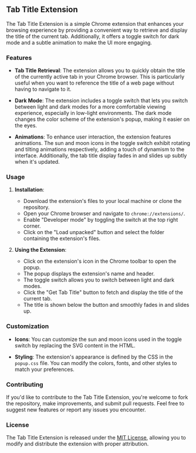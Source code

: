 ## Tab Title Extension

The Tab Title Extension is a simple Chrome extension that enhances your browsing experience by providing a convenient way to retrieve and display the title of the current tab. Additionally, it offers a toggle switch for dark mode and a subtle animation to make the UI more engaging.

### Features

- **Tab Title Retrieval**: The extension allows you to quickly obtain the title of the currently active tab in your Chrome browser. This is particularly useful when you want to reference the title of a web page without having to navigate to it.

- **Dark Mode**: The extension includes a toggle switch that lets you switch between light and dark modes for a more comfortable viewing experience, especially in low-light environments. The dark mode changes the color scheme of the extension's popup, making it easier on the eyes.

- **Animations**: To enhance user interaction, the extension features animations. The sun and moon icons in the toggle switch exhibit rotating and tilting animations respectively, adding a touch of dynamism to the interface. Additionally, the tab title display fades in and slides up subtly when it's updated.

### Usage

1. **Installation**:
   - Download the extension's files to your local machine or clone the repository.
   - Open your Chrome browser and navigate to `chrome://extensions/`.
   - Enable "Developer mode" by toggling the switch at the top right corner.
   - Click on the "Load unpacked" button and select the folder containing the extension's files.

2. **Using the Extension**:
   - Click on the extension's icon in the Chrome toolbar to open the popup.
   - The popup displays the extension's name and header.
   - The toggle switch allows you to switch between light and dark modes.
   - Click the "Get Tab Title" button to fetch and display the title of the current tab.
   - The title is shown below the button and smoothly fades in and slides up.

### Customization

- **Icons**: You can customize the sun and moon icons used in the toggle switch by replacing the SVG content in the HTML.

- **Styling**: The extension's appearance is defined by the CSS in the `popup.css` file. You can modify the colors, fonts, and other styles to match your preferences.

### Contributing

If you'd like to contribute to the Tab Title Extension, you're welcome to fork the repository, make improvements, and submit pull requests. Feel free to suggest new features or report any issues you encounter.

### License

The Tab Title Extension is released under the [MIT License](LICENSE), allowing you to modify and distribute the extension with proper attribution.
